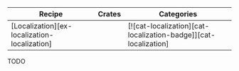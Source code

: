 | Recipe | Crates | Categories |
|--------|--------|------------|
| [Localization][ex-localization-localization] |  | [![cat-localization][cat-localization-badge]][cat-localization] |

<div class="hidden">
TODO
</div>

